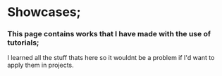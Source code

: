 # Showcases;

### This page contains works that I have made with the use of tutorials;

I learned all the stuff thats here so it wouldnt be a problem if I'd want to apply them in projects. 
